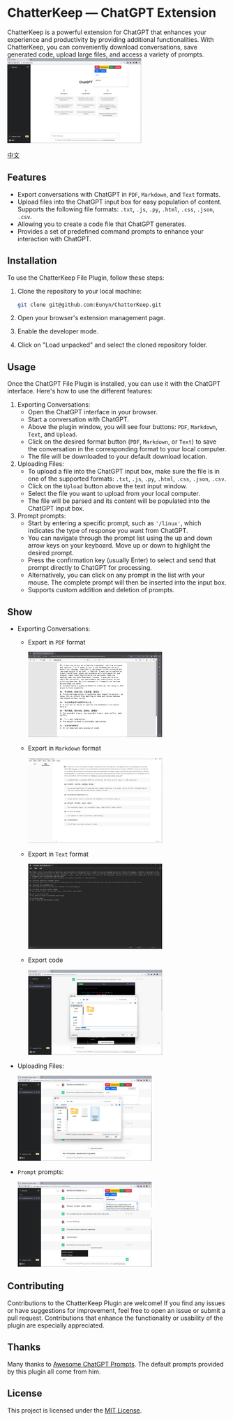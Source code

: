 # ChatterKeep — ChatGPT Extension

ChatterKeep is a powerful extension for ChatGPT that enhances your experience and productivity by providing additional functionalities. With ChatterKeep, you can conveniently download conversations, save generated code, upload large files, and access a variety of prompts. 
<img src="https://github.com/Eunyn/ChatterKeep/blob/main/image/main.png" alt="main" style="zoom:30%;" />



[中文](https://github.com/Eunyn/ChatterKeep/blob/main/fonts/README.md)

## Features

- Export conversations with ChatGPT in `PDF`, `Markdown`, and `Text` formats.
- Upload files into the ChatGPT input box for easy population of content. Supports the following file formats: `.txt`, `.js`, `.py`, `.html`, `.css`, `.json`, `.csv`.
- Allowing you to create a code file that ChatGPT generates.
-  Provides a set of predefined command prompts to enhance your interaction with ChatGPT.

## Installation

To use the ChatterKeep File Plugin, follow these steps:

1. Clone the repository to your local machine:

   ```sh
   git clone git@github.com:Eunyn/ChatterKeep.git
   ```

2. Open your browser's extension management page.

3. Enable the developer mode.

4. Click on "Load unpacked" and select the cloned repository folder.

## Usage

Once the ChatGPT File Plugin is installed, you can use it with the ChatGPT interface. Here's how to use the different features:

1. Exporting Conversations:
   - Open the ChatGPT interface in your browser.
   - Start a conversation with ChatGPT.
   - Above the plugin window, you will see four buttons: `PDF`, `Markdown`, `Text`, and `Upload`.
   - Click on the desired format button (`PDF`, `Markdown`, or `Text`) to save the conversation in the corresponding format to your local computer.
   - The file will be downloaded to your default download location.
2. Uploading Files:
   - To upload a file into the ChatGPT input box, make sure the file is in one of the supported formats: `.txt`, `.js`, `.py`, `.html`, `.css`, `.json`, `.csv`.
   - Click on the `Upload` button above the text input window.
   - Select the file you want to upload from your local computer.
   - The file will be parsed and its content will be populated into the ChatGPT input box.
3. Prompt prompts:
   - Start by entering a specific prompt, such as `'/linux'`, which  indicates the type of response you want from ChatGPT.
   - You can navigate through the prompt list using the up and down arrow keys on your keyboard. Move up or down to highlight the desired prompt.
   - Press the confirmation key (usually Enter) to select and send that prompt directly to ChatGPT for processing.
   - Alternatively, you can click on any prompt in the list with your mouse. The complete prompt will then be inserted into the input box.
   - Supports custom addition and deletion of prompts.
## Show

- Exporting Conversations:

  - Export in `PDF` format

    <img src="https://github.com/Eunyn/ChatterKeep/blob/main/image/pdf.png" alt="pdf" style="zoom:30%;" />

  - Export in `Markdown` format

    <img src="https://github.com/Eunyn/ChatterKeep/blob/main/image/markdown.png" alt="markdown" style="zoom:30%;" />

  - Export in `Text` format

    <img src="https://github.com/Eunyn/ChatterKeep/blob/main/image/text.png" alt="text" style="zoom:30%;" />

  - Export code

    <img src="https://github.com/Eunyn/ChatterKeep/blob/main/image/code.png" alt="code" style="zoom:30%;" />

- Uploading Files:

  <img src="https://github.com/Eunyn/ChatterKeep/blob/main/image/upload.png" alt="upload" style="zoom:30%;" />
  
- `Prompt` prompts:

  <img src="https://github.com/Eunyn/ChatterKeep/blob/main/image/prompts.png" alt="prompts" style="zoom:30%;" />

## Contributing

Contributions to the ChatterKeep Plugin are welcome! If you find any issues or have suggestions for improvement, feel free to open an issue or submit a pull request. Contributions that enhance the functionality or usability of the plugin are especially appreciated.

## Thanks

Many thanks to [Awesome ChatGPT Prompts](https://github.com/f/awesome-chatgpt-prompts). The default prompts provided by this plugin all come from him.

## License

This project is licensed under the [MIT License](https://chat.openai.com/c/LICENSE).

